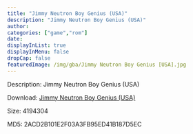 ```yaml
---
title: "Jimmy Neutron Boy Genius (USA)"
description: "Jimmy Neutron Boy Genius (USA)"
author: 
categories: ["game","rom"]
date: 
displayInList: true
displayInMenu: false
dropCap: false
featuredImage: /img/gba/Jimmy Neutron Boy Genius [USA].jpg
---
```


Description: Jimmy Neutron Boy Genius (USA)

Download: <a style="text-decoration:underline;" href="https://mega.nz/#!KDYikSjb!dkzfmJppfcmIWpoqL0vfXo1OPb6fbgE9bxu9yU-jtdw" target = "_blank" rel = "nofollow" > Jimmy Neutron Boy Genius (USA)</a>

Size: 4194304

MD5: 2ACD2B101E2F03A3FB95ED41B187D5EC

